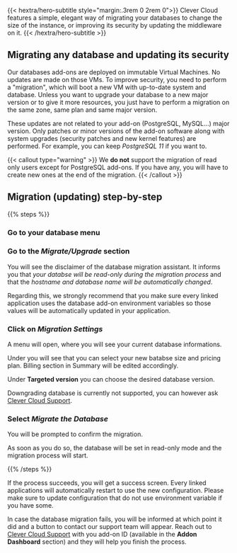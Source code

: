 
{{< hextra/hero-subtitle style="margin:.3rem 0 2rem 0">}}
  Clever Cloud features a simple, elegant way of migrating your databases to change the size of the instance, or improving its security by updating the middleware on it.
{{< /hextra/hero-subtitle >}}

## Migrating any database and updating its security

Our databases add-ons are deployed on immutable Virtual Machines. No updates are made on those VMs.
To improve security, you need to perform a "migration", which will boot a new VM with up-to-date system and database.
Unless you want to upgrade your database to a new major version or to give it more resources, you just have to perform a migration on the same zone, same plan and same major version.

These updates are not related to your add-on (PostgreSQL, MySQL…) major version. Only patches or minor versions of the add-on software along with system upgrades (security patches and new kernel features) are performed. For example, you can keep *PostgreSQL 11* if you want to.

{{< callout type="warning" >}}
We **do not** support the migration of read only users except for PostgreSQL add-ons. If you have any, you will have to create new ones at the end of the migration.
{{< /callout >}}

## Migration (updating) step-by-step

{{% steps %}}

### Go to your database menu

### Go to the *Migrate/Upgrade* section

You will see the disclaimer of the database migration assistant. It informs you that *your databse will be read-only during the migration process* and that the *hostname and database name will be automatically changed*.

Regarding this, we strongly recommend that you make sure every linked application uses the database add-on environment variables so those values will be automatically updated in your application.

### Click on *Migration Settings*

A menu will open, where you will see your current database informations.

Under you will see that you can select your new batabse size and pricing plan. Billing section in Summary will be edited accordingly.

Under **Targeted version** you can choose the desired database version.

Downgrading database is currently not supported, you can however ask [Clever Cloud Support](https://console.clever-cloud.com/ticket-center-choice).

### Select *Migrate the Database*

You will be prompted to confirm the migration.

As soon as you do so, the database will be set in read-only mode and the migration process will start.

{{% /steps %}}

If the process succeeds, you will get a success screen. Every linked applications will automatically restart to use the new configuration. Please make sure to update configuration that do not use environment variable if you have some.

In case the database migration fails, you will be informed at which point it did and a button to contact our support team will appear. Reach out to [Clever Cloud Support](https://console.clever-cloud.com/ticket-center-choice) with you add-on ID (available in the **Addon Dashboard** section) and they will help you finish the process.


